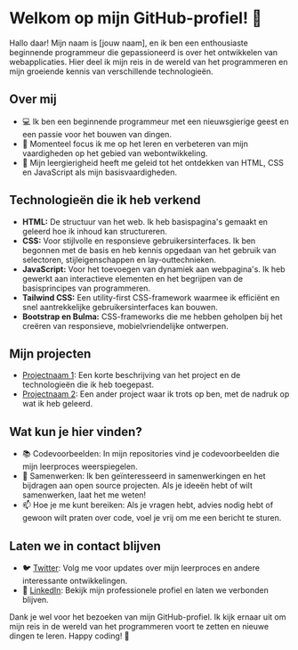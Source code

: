 # Welkom op mijn GitHub-profiel! 👋

Hallo daar! Mijn naam is [jouw naam], en ik ben een enthousiaste beginnende programmeur die gepassioneerd is over het ontwikkelen van webapplicaties. Hier deel ik mijn reis in de wereld van het programmeren en mijn groeiende kennis van verschillende technologieën.

## Over mij

- 💻 Ik ben een beginnende programmeur met een nieuwsgierige geest en een passie voor het bouwen van dingen.
- 🌱 Momenteel focus ik me op het leren en verbeteren van mijn vaardigheden op het gebied van webontwikkeling.
- 🚀 Mijn leergierigheid heeft me geleid tot het ontdekken van HTML, CSS en JavaScript als mijn basisvaardigheden.

## Technologieën die ik heb verkend

- **HTML:** De structuur van het web. Ik heb basispagina's gemaakt en geleerd hoe ik inhoud kan structureren.
- **CSS:** Voor stijlvolle en responsieve gebruikersinterfaces. Ik ben begonnen met de basis en heb kennis opgedaan van het gebruik van selectoren, stijleigenschappen en lay-outtechnieken.
- **JavaScript:** Voor het toevoegen van dynamiek aan webpagina's. Ik heb gewerkt aan interactieve elementen en het begrijpen van de basisprincipes van programmeren.
- **Tailwind CSS:** Een utility-first CSS-framework waarmee ik efficiënt en snel aantrekkelijke gebruikersinterfaces kan bouwen.
- **Bootstrap en Bulma:** CSS-frameworks die me hebben geholpen bij het creëren van responsieve, mobielvriendelijke ontwerpen.

## Mijn projecten

- [Projectnaam 1](link-naar-project-1): Een korte beschrijving van het project en de technologieën die ik heb toegepast.
- [Projectnaam 2](link-naar-project-2): Een ander project waar ik trots op ben, met de nadruk op wat ik heb geleerd.

## Wat kun je hier vinden?

- 📚 Codevoorbeelden: In mijn repositories vind je codevoorbeelden die mijn leerproces weerspiegelen.
- 🤝 Samenwerken: Ik ben geïnteresseerd in samenwerkingen en het bijdragen aan open source projecten. Als je ideeën hebt of wilt samenwerken, laat het me weten!
- 📫 Hoe je me kunt bereiken: Als je vragen hebt, advies nodig hebt of gewoon wilt praten over code, voel je vrij om me een bericht te sturen.

## Laten we in contact blijven

- 🐦 [Twitter](link-naar-twitter): Volg me voor updates over mijn leerproces en andere interessante ontwikkelingen.
- 💼 [LinkedIn](link-naar-linkedin): Bekijk mijn professionele profiel en laten we verbonden blijven.

Dank je wel voor het bezoeken van mijn GitHub-profiel. Ik kijk ernaar uit om mijn reis in de wereld van het programmeren voort te zetten en nieuwe dingen te leren. Happy coding! 🚀
